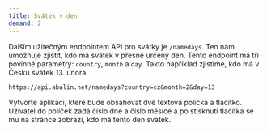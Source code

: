 ```yaml
---
title: Svátek v den
demand: 2
---
```


Dalším užitečným endpointem API pro svátky je `/namedays`. Ten nám umožňuje zjistit, kdo má svátek v přesně určený den. Tento endpoint má tři povinné parametry: `country`, `month` a `day`. Takto například zjistíme, kdo má v Česku svátek 13. února.

```
https://api.abalin.net/namedays?country=cz&month=2&day=13
```

Vytvořte aplikaci, které bude obsahovat dvě textová políčka a tlačítko. Uživatel do políček zadá číslo dne a číslo měsíce a po stisknutí tlačítka se mu na stránce zobrazí, kdo má tento den svátek.
